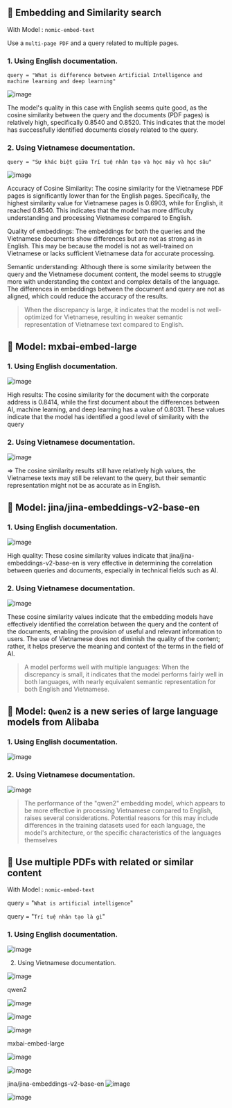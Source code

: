 ## :rocket:  Embedding and Similarity search

With Model : `nomic-embed-text`

Use a `multi-page PDF` and a query related to multiple pages.

### 1. Using English documentation.

`query = "What is difference between Artificial Intelligence and machine learning and deep learning"`


 
![image](https://github.com/user-attachments/assets/8f6383e8-d761-4dae-a843-3f63866827aa)


The model's quality in this case with English seems quite good, as the cosine similarity between the query and the documents (PDF pages) is relatively high, specifically 0.8540 and 0.8520. This indicates that the model has successfully identified documents closely related to the query.

### 2. Using Vietnamese documentation.

`query = "Sự khác biệt giữa Trí tuệ nhân tạo và học máy và học sâu"`

![image](https://github.com/user-attachments/assets/0bcd7846-06b9-4dc6-86ba-20f6888f036c)



Accuracy of Cosine Similarity: The cosine similarity for the Vietnamese PDF pages is significantly lower than for the English pages. Specifically, the highest similarity value for Vietnamese pages is 0.6903, while for English, it reached 0.8540. This indicates that the model has more difficulty understanding and processing Vietnamese compared to English.

Quality of embeddings: The embeddings for both the queries and the Vietnamese documents show differences but are not as strong as in English. This may be because the model is not as well-trained on Vietnamese or lacks sufficient Vietnamese data for accurate processing.

Semantic understanding: Although there is some similarity between the query and the Vietnamese document content, the model seems to struggle more with understanding the context and complex details of the language. The differences in embeddings between the document and query are not as aligned, which could reduce the accuracy of the results.

> When the discrepancy is large, it indicates that the model is not well-optimized for Vietnamese, resulting in weaker semantic representation of Vietnamese text compared to English.

## :rocket:  Model: mxbai-embed-large

### 1. Using English documentation.

![image](https://github.com/user-attachments/assets/c8ba6b35-cb02-424c-a207-678a091ad22a)

High results: The cosine similarity for the document with the corporate address is 0.8414, while the first document about the differences between AI, machine learning, and deep learning has a value of 0.8031. These values indicate that the model has identified a good level of similarity with the query

### 2. Using Vietnamese documentation.

![image](https://github.com/user-attachments/assets/5ea43c1f-6a1d-4764-8a2b-96794ad1f763)

 => The cosine similarity results still have relatively high values, the Vietnamese texts may still be relevant to the query, but their semantic representation might not be as accurate as in English.

## :rocket:  Model: jina/jina-embeddings-v2-base-en

### 1. Using English documentation.

![image](https://github.com/user-attachments/assets/a4079521-44a7-410d-bad9-339d3d2eb285)

High quality: These cosine similarity values indicate that jina/jina-embeddings-v2-base-en is very effective in determining the correlation between queries and documents, especially in technical fields such as AI.

### 2. Using Vietnamese documentation.

![image](https://github.com/user-attachments/assets/7d44ff4f-a996-4628-82d1-7825e32f5545)

These cosine similarity values indicate that the embedding models have effectively identified the correlation between the query and the content of the documents, enabling the provision of useful and relevant information to users. The use of Vietnamese does not diminish the quality of the content; rather, it helps preserve the meaning and context of the terms in the field of AI.

> A model performs well with multiple languages: When the discrepancy is small, it indicates that the model performs fairly well in both languages, with nearly equivalent semantic representation for both English and Vietnamese.

## :rocket:  Model: `Qwen2` is a new series of large language models from Alibaba

### 1. Using English documentation.

![image](https://github.com/user-attachments/assets/f231e34d-4abb-4097-823d-030acf141492)



### 2. Using Vietnamese documentation.


![image](https://github.com/user-attachments/assets/06e134b2-7a10-40e8-9409-224a10bda0e4)

> The performance of the "qwen2" embedding model, which appears to be more effective in processing Vietnamese compared to English, raises several considerations. Potential reasons for this may include differences in the training datasets used for each language, the model's architecture, or the specific characteristics of the languages themselves


## :rocket: Use multiple PDFs with related or similar content

With Model : `nomic-embed-text`

query = "`What is artificial intelligence`"

query = "`Trí tuệ nhân tạo là gì`"

### 1. Using English documentation.







![image](https://github.com/user-attachments/assets/18dce216-1b89-4158-8ee8-c6a148d0f510)


2. Using Vietnamese documentation.


![image](https://github.com/user-attachments/assets/8d94f25a-1529-4000-a940-a23f650275ff)


qwen2


![image](https://github.com/user-attachments/assets/2306e845-5672-47be-9186-57b6049f4b7f)




![image](https://github.com/user-attachments/assets/7155cfd0-c936-488a-80f4-ca06bdd02123)


![image](https://github.com/user-attachments/assets/677d9564-0f0f-4e01-ac7a-ee84cf647a75)

mxbai-embed-large

![image](https://github.com/user-attachments/assets/84740b9d-afd1-43d3-8e31-a40db5d10641)

![image](https://github.com/user-attachments/assets/cea706c5-dd20-41c7-8d03-c16cb833b259)


jina/jina-embeddings-v2-base-en
![image](https://github.com/user-attachments/assets/f60ecddc-54fc-4cd7-bb43-857e152b5186)


![image](https://github.com/user-attachments/assets/bc9a51bf-81da-4f89-aa7f-4759750e4a51)








